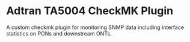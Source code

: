# Adtran TA5004 CheckMK Plugin
A custom checkmk plugin for monitoring SNMP data including interface statistics on PONs and downstream ONTs.
